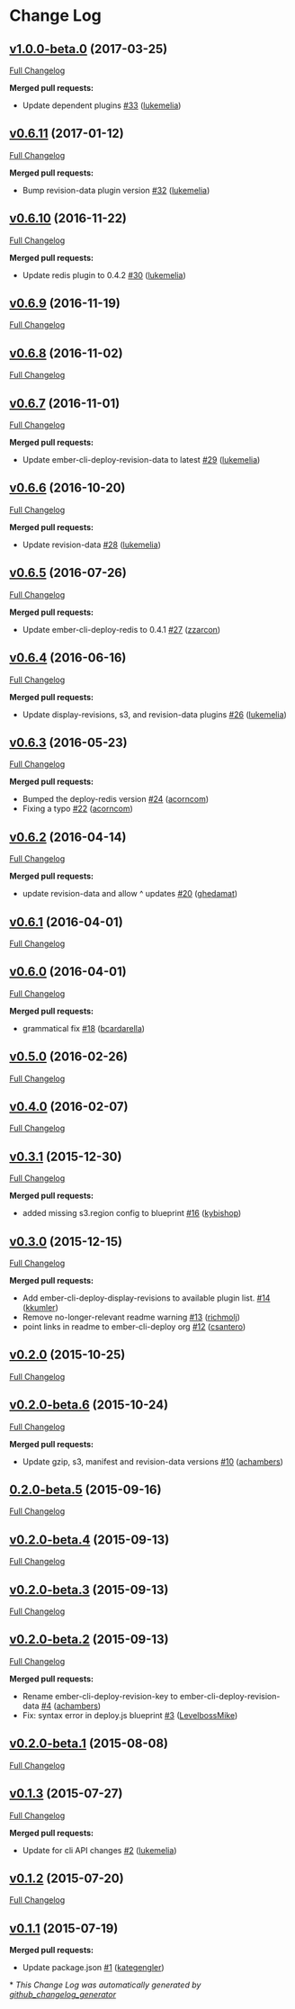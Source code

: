 # Change Log

## [v1.0.0-beta.0](https://github.com/ember-cli-deploy/ember-cli-deploy-lightning-pack/tree/v1.0.0-beta.0) (2017-03-25)
[Full Changelog](https://github.com/ember-cli-deploy/ember-cli-deploy-lightning-pack/compare/v0.6.11...v1.0.0-beta.0)

**Merged pull requests:**

- Update dependent plugins [\#33](https://github.com/ember-cli-deploy/ember-cli-deploy-lightning-pack/pull/33) ([lukemelia](https://github.com/lukemelia))

## [v0.6.11](https://github.com/ember-cli-deploy/ember-cli-deploy-lightning-pack/tree/v0.6.11) (2017-01-12)
[Full Changelog](https://github.com/ember-cli-deploy/ember-cli-deploy-lightning-pack/compare/v0.6.10...v0.6.11)

**Merged pull requests:**

- Bump revision-data plugin version [\#32](https://github.com/ember-cli-deploy/ember-cli-deploy-lightning-pack/pull/32) ([lukemelia](https://github.com/lukemelia))

## [v0.6.10](https://github.com/ember-cli-deploy/ember-cli-deploy-lightning-pack/tree/v0.6.10) (2016-11-22)
[Full Changelog](https://github.com/ember-cli-deploy/ember-cli-deploy-lightning-pack/compare/v0.6.9...v0.6.10)

**Merged pull requests:**

- Update redis plugin to 0.4.2 [\#30](https://github.com/ember-cli-deploy/ember-cli-deploy-lightning-pack/pull/30) ([lukemelia](https://github.com/lukemelia))

## [v0.6.9](https://github.com/ember-cli-deploy/ember-cli-deploy-lightning-pack/tree/v0.6.9) (2016-11-19)
[Full Changelog](https://github.com/ember-cli-deploy/ember-cli-deploy-lightning-pack/compare/v0.6.8...v0.6.9)

## [v0.6.8](https://github.com/ember-cli-deploy/ember-cli-deploy-lightning-pack/tree/v0.6.8) (2016-11-02)
[Full Changelog](https://github.com/ember-cli-deploy/ember-cli-deploy-lightning-pack/compare/v0.6.7...v0.6.8)

## [v0.6.7](https://github.com/ember-cli-deploy/ember-cli-deploy-lightning-pack/tree/v0.6.7) (2016-11-01)
[Full Changelog](https://github.com/ember-cli-deploy/ember-cli-deploy-lightning-pack/compare/v0.6.6...v0.6.7)

**Merged pull requests:**

- Update ember-cli-deploy-revision-data to latest [\#29](https://github.com/ember-cli-deploy/ember-cli-deploy-lightning-pack/pull/29) ([lukemelia](https://github.com/lukemelia))

## [v0.6.6](https://github.com/ember-cli-deploy/ember-cli-deploy-lightning-pack/tree/v0.6.6) (2016-10-20)
[Full Changelog](https://github.com/ember-cli-deploy/ember-cli-deploy-lightning-pack/compare/v0.6.5...v0.6.6)

**Merged pull requests:**

- Update revision-data [\#28](https://github.com/ember-cli-deploy/ember-cli-deploy-lightning-pack/pull/28) ([lukemelia](https://github.com/lukemelia))

## [v0.6.5](https://github.com/ember-cli-deploy/ember-cli-deploy-lightning-pack/tree/v0.6.5) (2016-07-26)
[Full Changelog](https://github.com/ember-cli-deploy/ember-cli-deploy-lightning-pack/compare/v0.6.4...v0.6.5)

**Merged pull requests:**

- Update ember-cli-deploy-redis to 0.4.1 [\#27](https://github.com/ember-cli-deploy/ember-cli-deploy-lightning-pack/pull/27) ([zzarcon](https://github.com/zzarcon))

## [v0.6.4](https://github.com/ember-cli-deploy/ember-cli-deploy-lightning-pack/tree/v0.6.4) (2016-06-16)
[Full Changelog](https://github.com/ember-cli-deploy/ember-cli-deploy-lightning-pack/compare/v0.6.3...v0.6.4)

**Merged pull requests:**

- Update display-revisions, s3, and revision-data plugins [\#26](https://github.com/ember-cli-deploy/ember-cli-deploy-lightning-pack/pull/26) ([lukemelia](https://github.com/lukemelia))

## [v0.6.3](https://github.com/ember-cli-deploy/ember-cli-deploy-lightning-pack/tree/v0.6.3) (2016-05-23)
[Full Changelog](https://github.com/ember-cli-deploy/ember-cli-deploy-lightning-pack/compare/v0.6.2...v0.6.3)

**Merged pull requests:**

- Bumped the deploy-redis version [\#24](https://github.com/ember-cli-deploy/ember-cli-deploy-lightning-pack/pull/24) ([acorncom](https://github.com/acorncom))
- Fixing a typo [\#22](https://github.com/ember-cli-deploy/ember-cli-deploy-lightning-pack/pull/22) ([acorncom](https://github.com/acorncom))

## [v0.6.2](https://github.com/ember-cli-deploy/ember-cli-deploy-lightning-pack/tree/v0.6.2) (2016-04-14)
[Full Changelog](https://github.com/ember-cli-deploy/ember-cli-deploy-lightning-pack/compare/v0.6.1...v0.6.2)

**Merged pull requests:**

- update revision-data and allow ^ updates [\#20](https://github.com/ember-cli-deploy/ember-cli-deploy-lightning-pack/pull/20) ([ghedamat](https://github.com/ghedamat))

## [v0.6.1](https://github.com/ember-cli-deploy/ember-cli-deploy-lightning-pack/tree/v0.6.1) (2016-04-01)
[Full Changelog](https://github.com/ember-cli-deploy/ember-cli-deploy-lightning-pack/compare/v0.6.0...v0.6.1)

## [v0.6.0](https://github.com/ember-cli-deploy/ember-cli-deploy-lightning-pack/tree/v0.6.0) (2016-04-01)
[Full Changelog](https://github.com/ember-cli-deploy/ember-cli-deploy-lightning-pack/compare/v0.5.0...v0.6.0)

**Merged pull requests:**

- grammatical fix [\#18](https://github.com/ember-cli-deploy/ember-cli-deploy-lightning-pack/pull/18) ([bcardarella](https://github.com/bcardarella))

## [v0.5.0](https://github.com/ember-cli-deploy/ember-cli-deploy-lightning-pack/tree/v0.5.0) (2016-02-26)
[Full Changelog](https://github.com/ember-cli-deploy/ember-cli-deploy-lightning-pack/compare/v0.4.0...v0.5.0)

## [v0.4.0](https://github.com/ember-cli-deploy/ember-cli-deploy-lightning-pack/tree/v0.4.0) (2016-02-07)
[Full Changelog](https://github.com/ember-cli-deploy/ember-cli-deploy-lightning-pack/compare/v0.3.1...v0.4.0)

## [v0.3.1](https://github.com/ember-cli-deploy/ember-cli-deploy-lightning-pack/tree/v0.3.1) (2015-12-30)
[Full Changelog](https://github.com/ember-cli-deploy/ember-cli-deploy-lightning-pack/compare/v0.3.0...v0.3.1)

**Merged pull requests:**

- added missing s3.region config to blueprint [\#16](https://github.com/ember-cli-deploy/ember-cli-deploy-lightning-pack/pull/16) ([kybishop](https://github.com/kybishop))

## [v0.3.0](https://github.com/ember-cli-deploy/ember-cli-deploy-lightning-pack/tree/v0.3.0) (2015-12-15)
[Full Changelog](https://github.com/ember-cli-deploy/ember-cli-deploy-lightning-pack/compare/v0.2.0...v0.3.0)

**Merged pull requests:**

- Add ember-cli-deploy-display-revisions to available plugin list. [\#14](https://github.com/ember-cli-deploy/ember-cli-deploy-lightning-pack/pull/14) ([kkumler](https://github.com/kkumler))
- Remove no-longer-relevant readme warning [\#13](https://github.com/ember-cli-deploy/ember-cli-deploy-lightning-pack/pull/13) ([richmolj](https://github.com/richmolj))
- point links in readme to ember-cli-deploy org [\#12](https://github.com/ember-cli-deploy/ember-cli-deploy-lightning-pack/pull/12) ([csantero](https://github.com/csantero))

## [v0.2.0](https://github.com/ember-cli-deploy/ember-cli-deploy-lightning-pack/tree/v0.2.0) (2015-10-25)
[Full Changelog](https://github.com/ember-cli-deploy/ember-cli-deploy-lightning-pack/compare/v0.2.0-beta.6...v0.2.0)

## [v0.2.0-beta.6](https://github.com/ember-cli-deploy/ember-cli-deploy-lightning-pack/tree/v0.2.0-beta.6) (2015-10-24)
[Full Changelog](https://github.com/ember-cli-deploy/ember-cli-deploy-lightning-pack/compare/0.2.0-beta.5...v0.2.0-beta.6)

**Merged pull requests:**

- Update gzip, s3, manifest and revision-data versions [\#10](https://github.com/ember-cli-deploy/ember-cli-deploy-lightning-pack/pull/10) ([achambers](https://github.com/achambers))

## [0.2.0-beta.5](https://github.com/ember-cli-deploy/ember-cli-deploy-lightning-pack/tree/0.2.0-beta.5) (2015-09-16)
[Full Changelog](https://github.com/ember-cli-deploy/ember-cli-deploy-lightning-pack/compare/v0.2.0-beta.4...0.2.0-beta.5)

## [v0.2.0-beta.4](https://github.com/ember-cli-deploy/ember-cli-deploy-lightning-pack/tree/v0.2.0-beta.4) (2015-09-13)
[Full Changelog](https://github.com/ember-cli-deploy/ember-cli-deploy-lightning-pack/compare/v0.2.0-beta.3...v0.2.0-beta.4)

## [v0.2.0-beta.3](https://github.com/ember-cli-deploy/ember-cli-deploy-lightning-pack/tree/v0.2.0-beta.3) (2015-09-13)
[Full Changelog](https://github.com/ember-cli-deploy/ember-cli-deploy-lightning-pack/compare/v0.2.0-beta.2...v0.2.0-beta.3)

## [v0.2.0-beta.2](https://github.com/ember-cli-deploy/ember-cli-deploy-lightning-pack/tree/v0.2.0-beta.2) (2015-09-13)
[Full Changelog](https://github.com/ember-cli-deploy/ember-cli-deploy-lightning-pack/compare/v0.2.0-beta.1...v0.2.0-beta.2)

**Merged pull requests:**

- Rename ember-cli-deploy-revision-key to ember-cli-deploy-revision-data [\#4](https://github.com/ember-cli-deploy/ember-cli-deploy-lightning-pack/pull/4) ([achambers](https://github.com/achambers))
- Fix: syntax error in deploy.js blueprint [\#3](https://github.com/ember-cli-deploy/ember-cli-deploy-lightning-pack/pull/3) ([LevelbossMike](https://github.com/LevelbossMike))

## [v0.2.0-beta.1](https://github.com/ember-cli-deploy/ember-cli-deploy-lightning-pack/tree/v0.2.0-beta.1) (2015-08-08)
[Full Changelog](https://github.com/ember-cli-deploy/ember-cli-deploy-lightning-pack/compare/v0.1.3...v0.2.0-beta.1)

## [v0.1.3](https://github.com/ember-cli-deploy/ember-cli-deploy-lightning-pack/tree/v0.1.3) (2015-07-27)
[Full Changelog](https://github.com/ember-cli-deploy/ember-cli-deploy-lightning-pack/compare/v0.1.2...v0.1.3)

**Merged pull requests:**

- Update for cli API changes [\#2](https://github.com/ember-cli-deploy/ember-cli-deploy-lightning-pack/pull/2) ([lukemelia](https://github.com/lukemelia))

## [v0.1.2](https://github.com/ember-cli-deploy/ember-cli-deploy-lightning-pack/tree/v0.1.2) (2015-07-20)
[Full Changelog](https://github.com/ember-cli-deploy/ember-cli-deploy-lightning-pack/compare/v0.1.1...v0.1.2)

## [v0.1.1](https://github.com/ember-cli-deploy/ember-cli-deploy-lightning-pack/tree/v0.1.1) (2015-07-19)
**Merged pull requests:**

- Update package.json [\#1](https://github.com/ember-cli-deploy/ember-cli-deploy-lightning-pack/pull/1) ([kategengler](https://github.com/kategengler))



\* *This Change Log was automatically generated by [github_changelog_generator](https://github.com/skywinder/Github-Changelog-Generator)*